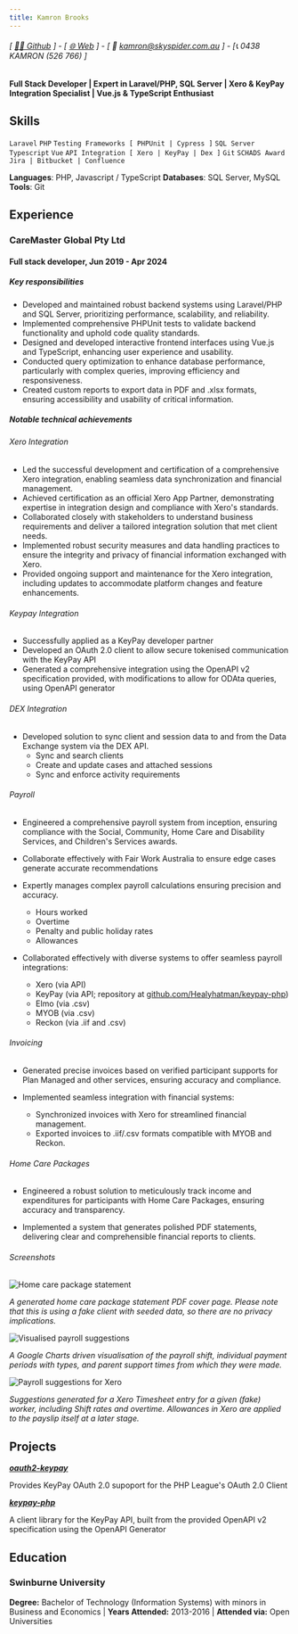 ```yaml
---
title: Kamron Brooks
---
```

###### [ [👨‍💻 Github](https://www.github.com/healyhatman) ] - [ [🌐 Web](https://skyspider.com.au) ] - [ 📧 kamron@skyspider.com.au ] - [📞 0438 KAMRON (526 766) ]
#### Full Stack Developer | Expert in Laravel/PHP, SQL Server | Xero & KeyPay Integration Specialist | Vue.js & TypeScript Enthusiast

## Skills
```Laravel```
```PHP```
```Testing Frameworks [ PHPUnit | Cypress ]```
```SQL Server```
```Typescript```
```Vue```
```API Integration [ Xero | KeyPay | Dex ]```
```Git```
```SCHADS Award```
```Jira | Bitbucket | Confluence```

**Languages**: PHP, Javascript / TypeScript
**Databases**: SQL Server, MySQL
**Tools**: Git

## Experience
### CareMaster Global Pty Ltd
#### Full stack developer, Jun 2019 - Apr 2024

##### Key responsibilities
- Developed and maintained robust backend systems using Laravel/PHP and SQL Server, prioritizing performance, scalability, and reliability.
- Implemented comprehensive PHPUnit tests to validate backend functionality and uphold code quality standards.
- Designed and developed interactive frontend interfaces using Vue.js and TypeScript, enhancing user experience and usability.
- Conducted query optimization to enhance database performance, particularly with complex queries, improving efficiency and responsiveness.
- Created custom reports to export data in PDF and .xlsx formats, ensuring accessibility and usability of critical information.

##### Notable technical achievements

###### Xero Integration
- Led the successful development and certification of a comprehensive Xero integration, enabling seamless data synchronization and financial management.
- Achieved certification as an official Xero App Partner, demonstrating expertise in integration design and compliance with Xero's standards.
- Collaborated closely with stakeholders to understand business requirements and deliver a tailored integration solution that met client needs.
- Implemented robust security measures and data handling practices to ensure the integrity and privacy of financial information exchanged with Xero.
- Provided ongoing support and maintenance for the Xero integration, including updates to accommodate platform changes and feature enhancements.

###### Keypay Integration
- Successfully applied as a KeyPay developer partner
- Developed an OAuth 2.0 client to allow secure tokenised communication with the KeyPay API
- Generated a comprehensive integration using the OpenAPI v2 specification provided, with modifications to allow for ODAta queries, using OpenAPI generator 

###### DEX Integration
- Developed solution to sync client and session data to and from the Data Exchange system via the DEX API.
  - Sync and search clients
  - Create and update cases and attached sessions
  - Sync and enforce activity requirements
 
###### Payroll
- Engineered a comprehensive payroll system from inception, ensuring compliance with the Social, Community, Home Care and Disability Services, and Children's Services awards.
- Collaborate effectively with Fair Work Australia to ensure edge cases generate accurate recommendations  
- Expertly manages complex payroll calculations ensuring precision and accuracy.
  - Hours worked
  - Overtime
  - Penalty and public holiday rates
  - Allowances

- Collaborated effectively with diverse systems to offer seamless payroll integrations:
  - Xero (via API)
  - KeyPay (via API; repository at [github.com/Healyhatman/keypay-php](https://github.com/Healyhatman/keypay-php))
  - Elmo (via .csv)
  - MYOB (via .csv)
  - Reckon (via .iif and .csv)

###### Invoicing
- Generated precise invoices based on verified participant supports for Plan Managed and other services, ensuring accuracy and compliance.

- Implemented seamless integration with financial systems:
  - Synchronized invoices with Xero for streamlined financial management.
  - Exported invoices to .iif/.csv formats compatible with MYOB and Reckon.

###### Home Care Packages
- Engineered a robust solution to meticulously track income and expenditures for participants with Home Care Packages, ensuring accuracy and transparency.

- Implemented a system that generates polished PDF statements, delivering clear and comprehensible financial reports to clients.

###### Screenshots
![Home care package statement](./images/caremaster/home_care_package_statement.png "Home Care Package statement")

*A generated home care package statement PDF cover page. Please note that this is using a fake client with seeded data, so there are no privacy implications.*

![Visualised payroll suggestions](./images/caremaster/visualised_payroll_suggestions.png "Visualised payroll suggestions")

*A Google Charts driven visualisation of the payroll shift, individual payment periods with types, and parent support times from which they were made.*

![Payroll suggestions for Xero](./images/caremaster/xero_payroll_suggestions.png "Xero payroll suggestions")

*Suggestions generated for a Xero Timesheet entry for a given (fake) worker, including Shift rates and overtime. Allowances in Xero are applied to the payslip itself at a later stage.*

## Projects
**[*oauth2-keypay*](https://github.com/Healyhatman/oauth2-keypay)**

Provides KeyPay OAuth 2.0 supoport for the PHP League's OAuth 2.0 Client

**[*keypay-php*](https://github.com/Healyhatman/keypay-php)**

A client library for the KeyPay API, built from the provided OpenAPI v2 specification using the OpenAPI Generator

## Education

### Swinburne University
**Degree:** Bachelor of Technology (Information Systems) with minors in Business and Economics | **Years Attended:** 2013-2016 | **Attended via:** Open Universities
